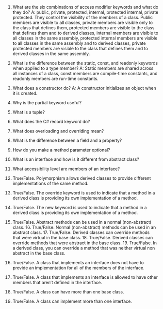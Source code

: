 ﻿1. What are the six combinations of access modifier keywords and what do they do?
   A: public, private, protected, internal, protected internal, private protected. They control the
   visibility of the members of a class. Public members are visible to all classes, private members are visible only to the class that defines them, protected members are visible to the class that defines them and to derived classes, internal members are visible to all classes in the same assembly, protected internal members are visible to all classes in the same assembly and to derived classes, private protected members are visible to the class that defines them and to derived classes in the same assembly.

2. What is the difference between the static, const, and readonly keywords when applied to a type member?
    A: Static members are shared across all instances of a class, const members are compile-time constants, and readonly members are run-time constants.

3. What does a constructor do?
    A: A constructor initializes an object when it is created.
4. Why is the partial keyword useful?
5. What is a tuple?
6. What does the C# record keyword do?
7. What does overloading and overriding mean?
8. What is the difference between a field and a property?
9. How do you make a method parameter optional?
10. What is an interface and how is it different from abstract class?
11. What accessibility level are members of an interface?
12. True/False. Polymorphism allows derived classes to provide different implementations
    of the same method.
13. True/False. The override keyword is used to indicate that a method in a derived class is
    providing its own implementation of a method.
14. True/False. The new keyword is used to indicate that a method in a derived class is
    providing its own implementation of a method.
15. True/False. Abstract methods can be used in a normal (non-abstract) class. 16.
    True/False. Normal (non-abstract) methods can be used in an abstract class. 17. True/False.
    Derived classes can override methods that were virtual in the base class. 18. True/False.
    Derived classes can override methods that were abstract in the base class. 19. True/False.
    In a derived class, you can override a method that was neither virtual non abstract in the
    base class.
20. True/False. A class that implements an interface does not have to provide an
    implementation for all of the members of the interface.
21. True/False. A class that implements an interface is allowed to have other members that
    aren’t defined in the interface.
22. True/False. A class can have more than one base class.
23. True/False. A class can implement more than one interface.
